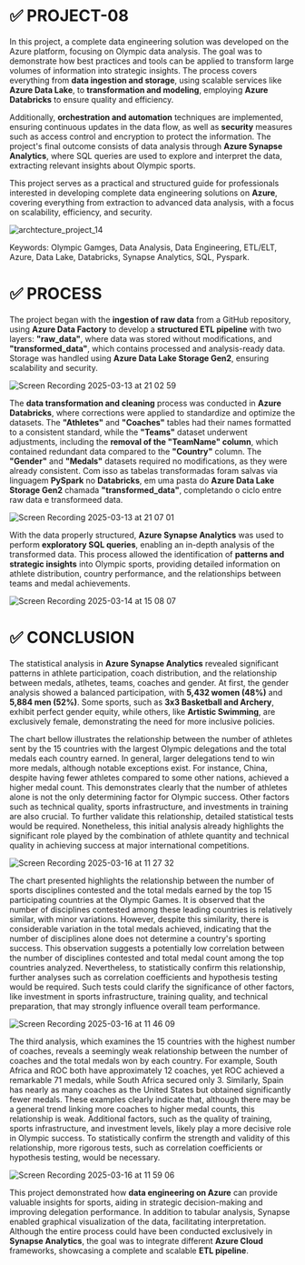 # ✅ PROJECT-08

In this project, a complete data engineering solution was developed on the Azure platform, focusing on Olympic data analysis. The goal was to demonstrate how best practices and tools can be applied to transform large volumes of information into strategic insights. The process covers everything from **data ingestion and storage**, using scalable services like **Azure Data Lake**, to **transformation and modeling**, employing **Azure Databricks** to ensure quality and efficiency.  

Additionally, **orchestration and automation** techniques are implemented, ensuring continuous updates in the data flow, as well as **security** measures such as access control and encryption to protect the information. The project's final outcome consists of data analysis through **Azure Synapse Analytics**, where SQL queries are used to explore and interpret the data, extracting relevant insights about Olympic sports.  

This project serves as a practical and structured guide for professionals interested in developing complete data engineering solutions on **Azure**, covering everything from extraction to advanced data analysis, with a focus on scalability, efficiency, and security.

![archtecture_project_14](https://github.com/user-attachments/assets/d4390eff-dde7-4d51-84f9-154b9006010e)

Keywords: Olympic Gamges, Data Analysis, Data Engineering, ETL/ELT, Azure, Data Lake, Databricks, Synapse Analytics, SQL, Pyspark.


# ✅ PROCESS

The project began with the **ingestion of raw data** from a GitHub repository, using **Azure Data Factory** to develop a **structured ETL pipeline** with two layers: **"raw_data"**, where data was stored without modifications, and **"transformed_data"**, which contains processed and analysis-ready data. Storage was handled using **Azure Data Lake Storage Gen2**, ensuring scalability and security. 

![Screen Recording 2025-03-13 at 21 02 59](https://github.com/user-attachments/assets/09595f9f-a731-4d4d-91dd-b16d5206a90c)

The **data transformation and cleaning** process was conducted in **Azure Databricks**, where corrections were applied to standardize and optimize the datasets. The **"Athletes"** and **"Coaches"** tables had their names formatted to a consistent standard, while the **"Teams"** dataset underwent adjustments, including the **removal of the "TeamName" column**, which contained redundant data compared to the **"Country"** column. The **"Gender"** and **"Medals"** datasets required no modifications, as they were already consistent. Com isso as tabelas transformadas foram salvas via linguagem **PySpark** no **Databricks**, em uma pasta do **Azure Data Lake Storage Gen2** chamada **"transformed_data"**, completando o ciclo entre raw data e transformeed data.

![Screen Recording 2025-03-13 at 21 07 01](https://github.com/user-attachments/assets/4ba1fbb2-af94-4c98-8dd0-335c41a3d591)

With the data properly structured, **Azure Synapse Analytics** was used to perform **exploratory SQL queries**, enabling an in-depth analysis of the transformed data. This process allowed the identification of **patterns and strategic insights** into Olympic sports, providing detailed information on athlete distribution, country performance, and the relationships between teams and medal achievements.

![Screen Recording 2025-03-14 at 15 08 07](https://github.com/user-attachments/assets/d963a113-4821-4b7d-9a1d-4fa3fc6d3c53)

# ✅ CONCLUSION

The statistical analysis in **Azure Synapse Analytics** revealed significant patterns in athlete participation, coach distribution, and the relationship between medals, atlhetes, teams, coaches and gender. At first, the gender analysis showed a balanced participation, with **5,432 women (48%)** and **5,884 men (52%)**. Some sports, such as **3x3 Basketball and Archery**, exhibit perfect gender equity, while others, like **Artistic Swimming**, are exclusively female, demonstrating the need for more inclusive policies.

The chart bellow illustrates the relationship between the number of athletes sent by the 15 countries with the largest Olympic delegations and the total medals each country earned. In general, larger delegations tend to win more medals, although notable exceptions exist. For instance, China, despite having fewer athletes compared to some other nations, achieved a higher medal count. This demonstrates clearly that the number of athletes alone is not the only determining factor for Olympic success. Other factors such as technical quality, sports infrastructure, and investments in training are also crucial. To further validate this relationship, detailed statistical tests would be required. Nonetheless, this initial analysis already highlights the significant role played by the combination of athlete quantity and technical quality in achieving success at major international competitions.

![Screen Recording 2025-03-16 at 11 27 32](https://github.com/user-attachments/assets/4141c361-f377-45f6-b6c4-328de391fe3f)

The chart presented highlights the relationship between the number of sports disciplines contested and the total medals earned by the top 15 participating countries at the Olympic Games. It is observed that the number of disciplines contested among these leading countries is relatively similar, with minor variations. However, despite this similarity, there is considerable variation in the total medals achieved, indicating that the number of disciplines alone does not determine a country's sporting success. This observation suggests a potentially low correlation between the number of disciplines contested and total medal count among the top countries analyzed. Nevertheless, to statistically confirm this relationship, further analyses such as correlation coefficients and hypothesis testing would be required. Such tests could clarify the significance of other factors, like investment in sports infrastructure, training quality, and technical preparation, that may strongly influence overall team performance.

![Screen Recording 2025-03-16 at 11 46 09](https://github.com/user-attachments/assets/d1005acf-8058-4d6c-987d-63b70f1ee177)

The third analysis, which examines the 15 countries with the highest number of coaches, reveals a seemingly weak relationship between the number of coaches and the total medals won by each country. For example, South Africa and ROC both have approximately 12 coaches, yet ROC achieved a remarkable 71 medals, while South Africa secured only 3. Similarly, Spain has nearly as many coaches as the United States but obtained significantly fewer medals. These examples clearly indicate that, although there may be a general trend linking more coaches to higher medal counts, this relationship is weak. Additional factors, such as the quality of training, sports infrastructure, and investment levels, likely play a more decisive role in Olympic success. To statistically confirm the strength and validity of this relationship, more rigorous tests, such as correlation coefficients or hypothesis testing, would be necessary.

![Screen Recording 2025-03-16 at 11 59 06](https://github.com/user-attachments/assets/828e3282-a3ff-450a-8200-d6f72abab1e9)

This project demonstrated how **data engineering on Azure** can provide valuable insights for sports, aiding in strategic decision-making and improving delegation performance. In addition to tabular analysis, Synapse enabled graphical visualization of the data, facilitating interpretation. Although the entire process could have been conducted exclusively in **Synapse Analytics**, the goal was to integrate different **Azure Cloud** frameworks, showcasing a complete and scalable **ETL pipeline**.

